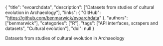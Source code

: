 {
  "title": "evoarchdata",
  "description": ["Datasets from studies of cultural evolution in Archaeology"],
  "links": {
    "GitHub": "https://github.com/benmarwick/evoarchdata"
  },
  "authors": ["benmarwick"],
  "categories": ["R"],
  "tags": ["API interfaces, scrapers and datasets", "Cultural evolution"],
  "doi": null
}

<!-- Generated by csv2md.R – do not edit by hand -->

Datasets from studies of cultural evolution in Archaeology
